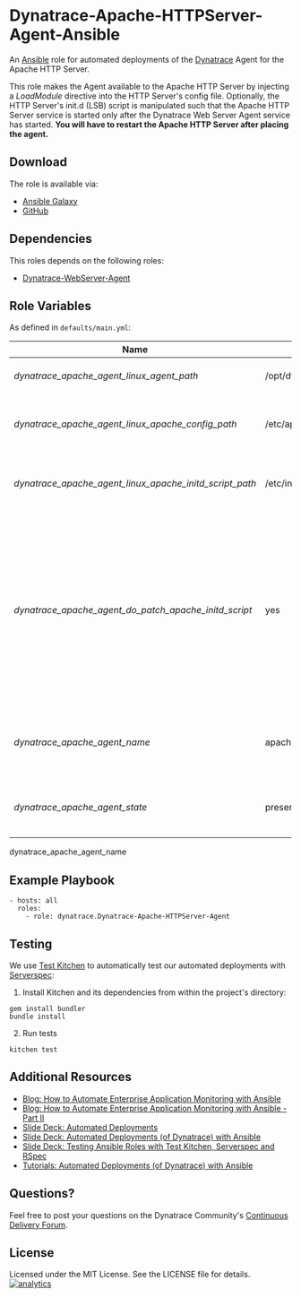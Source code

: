 # Dynatrace-Apache-HTTPServer-Agent-Ansible

An [Ansible](http://www.ansible.com) role for automated deployments of the [Dynatrace](http://www.bit.ly/dttrial) Agent for the Apache HTTP Server.

This role makes the Agent available to the Apache HTTP Server by injecting a *LoadModule* directive into the HTTP Server's config file. Optionally, the HTTP Server's init.d (LSB) script is manipulated such that the Apache HTTP Server service is started only after the Dynatrace Web Server Agent service has started. **You will have to restart the Apache HTTP Server after placing the agent.**

## Download

The role is available via:

- [Ansible Galaxy](https://galaxy.ansible.com/list#/roles/2681)
- [GitHub](https://github.com/Dynatrace/Dynatrace-Apache-HTTPServer-Agent-Ansible)

## Dependencies

This roles depends on the following roles:

- [Dynatrace-WebServer-Agent](https://galaxy.ansible.com/list#/roles/2625)

## Role Variables

As defined in ```defaults/main.yml```:

| Name                                                    | Default                                  | Description |
|---------------------------------------------------------|------------------------------------------|-------------|
| *dynatrace_apache_agent_linux_agent_path*               | /opt/dynatrace/agent/lib64/libdtagent.so | The path to the Agent library. |
| *dynatrace_apache_agent_linux_apache_config_path*       | /etc/apache2/apache2.conf                | The path to the Apache HTTP Server's config file. |
| *dynatrace_apache_agent_linux_apache_initd_script_path* | /etc/init.d/apache2                      | The path to the Apache HTTP Server's init.d script. |
| *dynatrace_apache_agent_do_patch_apache_initd_script*   | yes                                      | Whether the init.d script shall be patched so that the Apache HTTP Server service is started only after the Dynatrace Web Server Agent service has started, or not. |
| *dynatrace_apache_agent_name*                           | apache-dtwsagent                         | The name the Web Server Agent as it appears in Dynatrace. |
| *dynatrace_apache_agent_state*                          | present                                  | Whether the Agent shall be ```present``` or ```absent```. |

dynatrace_apache_agent_name

## Example Playbook

	- hosts: all
	  roles:
	    - role: dynatrace.Dynatrace-Apache-HTTPServer-Agent

## Testing

We use [Test Kitchen](http://kitchen.ci) to automatically test our automated deployments with [Serverspec](http://serverspec.org):

1) Install Kitchen and its dependencies from within the project's directory:

```
gem install bundler
bundle install
```

2) Run tests

```
kitchen test
```

## Additional Resources

- [Blog: How to Automate Enterprise Application Monitoring with Ansible](http://apmblog.dynatrace.com/2015/03/04/how-to-automate-enterprise-application-monitoring-with-ansible/)
- [Blog: How to Automate Enterprise Application Monitoring with Ansible - Part II](http://apmblog.dynatrace.com/2015/04/23/how-to-automate-enterprise-application-monitoring-with-ansible-part-ii/)
- [Slide Deck: Automated Deployments](http://slideshare.net/MartinEtmajer/automated-deployments-slide-share)
- [Slide Deck: Automated Deployments (of Dynatrace) with Ansible](http://www.slideshare.net/MartinEtmajer/automated-deployments-with-ansible)
- [Slide Deck: Testing Ansible Roles with Test Kitchen, Serverspec and RSpec](http://www.slideshare.net/MartinEtmajer/testing-ansible-roles-with-test-kitchen-serverspec-and-rspec-48185017)
- [Tutorials: Automated Deployments (of Dynatrace) with Ansible](https://community.compuwareapm.com/community/display/COE/Tutorials+on+Automated+Deployments#TutorialsonAutomatedDeployments-ansible)

## Questions?

Feel free to post your questions on the Dynatrace Community's [Continuous Delivery Forum](https://community.dynatrace.com/community/pages/viewpage.action?pageId=46628921).

## License

Licensed under the MIT License. See the LICENSE file for details.
[![analytics](https://www.google-analytics.com/collect?v=1&t=pageview&_s=1&dl=https%3A%2F%2Fgithub.com%2FdynaTrace&dp=%2FDynatrace-Apache-HTTPServer-Agent-Ansible&dt=Dynatrace-Apache-HTTPServer-Agent-Ansible&_u=Dynatrace~&cid=github.com%2FdynaTrace&tid=UA-54510554-5&aip=1)]()